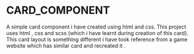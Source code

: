 # CARD_COMPONENT
A simple card component i have created using html and css. This project uses html , css and scss (which i have learnt during creation of this card). This card layout is something different i have took reference from a game website which has similar card and recreated it .
